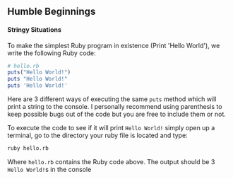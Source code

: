 ## Humble Beginnings

#### Stringy Situations
To make the simplest Ruby program in existence (Print 'Hello World'), we write the following Ruby code:
```Ruby
# hello.rb
puts("Hello World!")
puts "Hello World!"
puts 'Hello World!'
```
Here are 3 different ways of executing the same `puts` method which will print a string to the console. I personally recommend using parenthesis to keep possible bugs out of the code but you are free to include them or not.

To execute the code to see if it will print `Hello World!` simply open up a terminal, go to the directory your ruby file is located and type:
```BASH
ruby hello.rb
```
Where `hello.rb` contains the Ruby code above. The output should be 3 `Hello World!`s in the console
